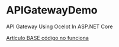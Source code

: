 # APIGatewayDemo
API Gateway Using Ocelot In ASP.NET Core


[Artículo BASE código no funciona]("http://www.c-sharpcorner.com/article/building-api-gateway-using-ocelot-in-asp-net-core/")
